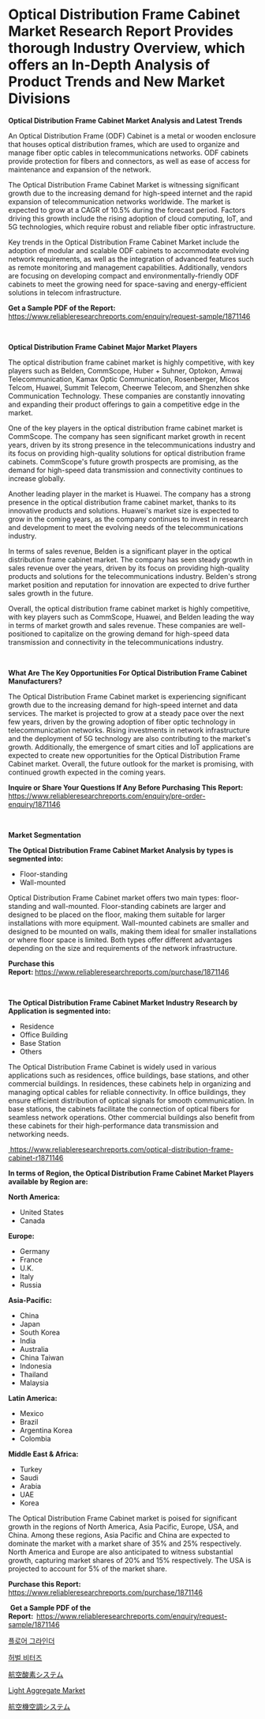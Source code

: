 <p><h1>Optical Distribution Frame Cabinet Market Research Report Provides thorough Industry Overview, which offers an In-Depth Analysis of Product Trends and New Market Divisions</h1></p><p><strong>Optical Distribution Frame Cabinet Market Analysis and Latest Trends</strong></p>
<p><p>An Optical Distribution Frame (ODF) Cabinet is a metal or wooden enclosure that houses optical distribution frames, which are used to organize and manage fiber optic cables in telecommunications networks. ODF cabinets provide protection for fibers and connectors, as well as ease of access for maintenance and expansion of the network.</p><p>The Optical Distribution Frame Cabinet Market is witnessing significant growth due to the increasing demand for high-speed internet and the rapid expansion of telecommunication networks worldwide. The market is expected to grow at a CAGR of 10.5% during the forecast period. Factors driving this growth include the rising adoption of cloud computing, IoT, and 5G technologies, which require robust and reliable fiber optic infrastructure.</p><p>Key trends in the Optical Distribution Frame Cabinet Market include the adoption of modular and scalable ODF cabinets to accommodate evolving network requirements, as well as the integration of advanced features such as remote monitoring and management capabilities. Additionally, vendors are focusing on developing compact and environmentally-friendly ODF cabinets to meet the growing need for space-saving and energy-efficient solutions in telecom infrastructure.</p></p>
<p><strong>Get a Sample PDF of the Report:&nbsp;</strong> <a href="https://www.reliableresearchreports.com/enquiry/request-sample/1871146">https://www.reliableresearchreports.com/enquiry/request-sample/1871146</a></p>
<p>&nbsp;</p>
<p><strong>Optical Distribution Frame Cabinet Major Market Players</strong></p>
<p><p>The optical distribution frame cabinet market is highly competitive, with key players such as Belden, CommScope, Huber + Suhner, Optokon, Amwaj Telecommunication, Kamax Optic Communication, Rosenberger, Micos Telcom, Huawei, Summit Telecom, Cheerwe Telecom, and Shenzhen shke Communication Technology. These companies are constantly innovating and expanding their product offerings to gain a competitive edge in the market.</p><p>One of the key players in the optical distribution frame cabinet market is CommScope. The company has seen significant market growth in recent years, driven by its strong presence in the telecommunications industry and its focus on providing high-quality solutions for optical distribution frame cabinets. CommScope's future growth prospects are promising, as the demand for high-speed data transmission and connectivity continues to increase globally.</p><p>Another leading player in the market is Huawei. The company has a strong presence in the optical distribution frame cabinet market, thanks to its innovative products and solutions. Huawei's market size is expected to grow in the coming years, as the company continues to invest in research and development to meet the evolving needs of the telecommunications industry.</p><p>In terms of sales revenue, Belden is a significant player in the optical distribution frame cabinet market. The company has seen steady growth in sales revenue over the years, driven by its focus on providing high-quality products and solutions for the telecommunications industry. Belden's strong market position and reputation for innovation are expected to drive further sales growth in the future.</p><p>Overall, the optical distribution frame cabinet market is highly competitive, with key players such as CommScope, Huawei, and Belden leading the way in terms of market growth and sales revenue. These companies are well-positioned to capitalize on the growing demand for high-speed data transmission and connectivity in the telecommunications industry.</p></p>
<p>&nbsp;</p>
<p><strong>What Are The Key Opportunities For Optical Distribution Frame Cabinet Manufacturers?</strong></p>
<p><p>The Optical Distribution Frame Cabinet market is experiencing significant growth due to the increasing demand for high-speed internet and data services. The market is projected to grow at a steady pace over the next few years, driven by the growing adoption of fiber optic technology in telecommunication networks. Rising investments in network infrastructure and the deployment of 5G technology are also contributing to the market's growth. Additionally, the emergence of smart cities and IoT applications are expected to create new opportunities for the Optical Distribution Frame Cabinet market. Overall, the future outlook for the market is promising, with continued growth expected in the coming years.</p></p>
<p><strong>Inquire or Share Your Questions If Any Before Purchasing This Report:</strong> <a href="https://www.reliableresearchreports.com/enquiry/pre-order-enquiry/1871146">https://www.reliableresearchreports.com/enquiry/pre-order-enquiry/1871146</a></p>
<p>&nbsp;</p>
<p><strong>Market Segmentation</strong></p>
<p><strong>The Optical Distribution Frame Cabinet Market Analysis by types is segmented into:</strong></p>
<p><ul><li>Floor-standing</li><li>Wall-mounted</li></ul></p>
<p><p>Optical Distribution Frame Cabinet market offers two main types: floor-standing and wall-mounted. Floor-standing cabinets are larger and designed to be placed on the floor, making them suitable for larger installations with more equipment. Wall-mounted cabinets are smaller and designed to be mounted on walls, making them ideal for smaller installations or where floor space is limited. Both types offer different advantages depending on the size and requirements of the network infrastructure.</p></p>
<p><strong>Purchase this Report:&nbsp;</strong><a href="https://www.reliableresearchreports.com/purchase/1871146">https://www.reliableresearchreports.com/purchase/1871146</a></p>
<p>&nbsp;</p>
<p><strong>The Optical Distribution Frame Cabinet Market Industry Research by Application is segmented into:</strong></p>
<p><ul><li>Residence</li><li>Office Building</li><li>Base Station</li><li>Others</li></ul></p>
<p><p>The Optical Distribution Frame Cabinet is widely used in various applications such as residences, office buildings, base stations, and other commercial buildings. In residences, these cabinets help in organizing and managing optical cables for reliable connectivity. In office buildings, they ensure efficient distribution of optical signals for smooth communication. In base stations, the cabinets facilitate the connection of optical fibers for seamless network operations. Other commercial buildings also benefit from these cabinets for their high-performance data transmission and networking needs.</p></p>
<p><a href="https://www.reliableresearchreports.com/optical-distribution-frame-cabinet-r1871146">&nbsp;https://www.reliableresearchreports.com/optical-distribution-frame-cabinet-r1871146</a></p>
<p><strong>In terms of Region, the Optical Distribution Frame Cabinet Market Players available by Region are:</strong></p>
<p>
    <p> <strong> North America: </strong>
        <ul>
            <li>United States</li>
            <li>Canada</li>
        </ul>
        </p> 
    <p> <strong> Europe: </strong>
        <ul>
            <li>Germany</li>
            <li>France</li>
            <li>U.K.</li>
            <li>Italy</li>
            <li>Russia</li>
        </ul>
        </p> 
    <p> <strong> Asia-Pacific: </strong>
        <ul>
            <li>China</li>
            <li>Japan</li>
            <li>South Korea</li>
            <li>India</li>
            <li>Australia</li>
            <li>China Taiwan</li>
            <li>Indonesia</li>
            <li>Thailand</li>
            <li>Malaysia</li>
        </ul>
        </p> 
    <p> <strong> Latin America: </strong>
        <ul>
            <li>Mexico</li>
            <li>Brazil</li>
            <li>Argentina Korea</li>
            <li>Colombia</li>
        </ul>
        </p> 
    <p> <strong> Middle East & Africa: </strong>
        <ul>
            <li>Turkey</li>
            <li>Saudi</li>
            <li>Arabia</li>
            <li>UAE</li>
            <li>Korea</li>
        </ul>
    </p>
    </p>
<p><p>The Optical Distribution Frame Cabinet market is poised for significant growth in the regions of North America, Asia Pacific, Europe, USA, and China. Among these regions, Asia Pacific and China are expected to dominate the market with a market share of 35% and 25% respectively. North America and Europe are also anticipated to witness substantial growth, capturing market shares of 20% and 15% respectively. The USA is projected to account for 5% of the market share.</p></p>
<p><strong>Purchase this Report: </strong><a href="https://www.reliableresearchreports.com/purchase/1871146">https://www.reliableresearchreports.com/purchase/1871146</a></p>
<p>&nbsp;<strong>Get a Sample PDF of the Report:&nbsp;&nbsp;</strong><a href="https://www.reliableresearchreports.com/enquiry/request-sample/1871146">https://www.reliableresearchreports.com/enquiry/request-sample/1871146</a></p>
<p><strong></strong></p>
<p><p><a href="https://medium.com/@electat2023/%EB%B0%94%EB%8B%A5-%EA%B7%B8%EB%9D%BC%EC%9D%B8%EB%8D%94-%EC%8B%9C%EC%9E%A5-%EA%B7%9C%EB%AA%A8-cagr-%ED%8A%B8%EB%A0%8C%EB%93%9C-2024-2030-ad1535d6ed97">플로어 그라인더</a></p><p><a href="https://github.com/fernandotryO5lson96765/Market-Research-Report-List-1/blob/main/226100540012.md">허벌 비터즈</a></p><p><a href="https://github.com/mm14022023/Market-Research-Report-List-1/blob/main/478446443508.md">航空酸素システム</a></p><p><a href="https://issuu.com/reportprime-2/docs/light-aggregate-market-size-2030.pptx">Light Aggregate Market</a></p><p><a href="https://github.com/RudySimonis2023/Market-Research-Report-List-1/blob/main/870335443509.md">航空機空調システム</a></p></p>